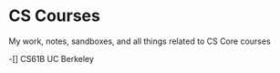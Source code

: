 # CS Courses
 My work, notes, sandboxes, and all things related to CS Core courses 

-[] CS61B UC Berkeley  

